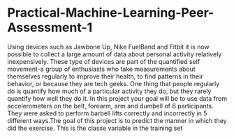 # Practical-Machine-Learning-Peer-Assessment-1
Using devices such as Jawbone Up, Nike FuelBand and Fitbit it is now possible to collect a large amount of data about personal activity relatively inexpensively. These type of devices are part of the quantified self movement-a group of enthusiasts who take measurements about themselves regularly to improve their health, to find patterns in their behavior, or because they are tech geeks. One thing that people regularly do is quantify how much of a particular activity they do, but they rarely quantify how well they do it. In this project your goal will be to use data from accelerometers on the belt, forearm, arm and dumbell of 6 participants. They were asked to perform barbell lifts correctly and incorrectly in 5 different ways.The goal of this project is to predict the manner in which they did the exercise. This is the classe variable in the training set
